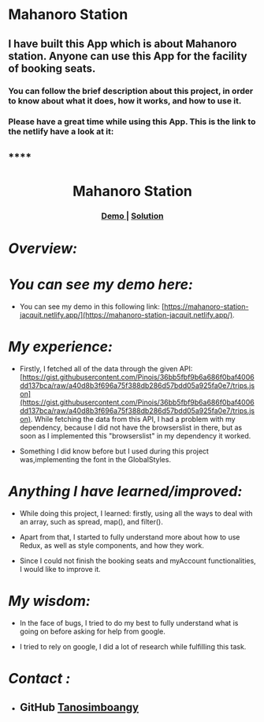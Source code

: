 # Mahanoro Station
 
## I have built this App which is about Mahanoro station. Anyone can use this App for the facility of booking seats.
 
### You can follow the brief description about this project, in order to know about what it does, how it works, and how to use it.
 
### Please have a great time while using this App. This is the link to the netlify have a look at it:  
## ****
 
<h1 align="center">Mahanoro Station</h1>
 
<div align="center">
  <h3>
    <a href="https://{https://mahanoro-station-jacquit.netlify.app}">
      Demo
    </a>
    <span> | </span>
    <a href="https://{https://github.com/Tanosimboangy/mahanoro-station}">
      Solution
    </a>
  </h3>
</div>
 
# *Overview:*
 
 
# *You can see my demo here:*
- You can see my demo in this following link: [https://mahanoro-station-jacquit.netlify.app/](https://mahanoro-station-jacquit.netlify.app/).
 
# *My experience:*
 
 - Firstly, I fetched all of the data through the given API: [https://gist.githubusercontent.com/Pinois/36bb5fbf9b6a686f0baf4006dd137bca/raw/a40d8b3f696a75f388db286d57bdd05a925fa0e7/trips.json](https://gist.githubusercontent.com/Pinois/36bb5fbf9b6a686f0baf4006dd137bca/raw/a40d8b3f696a75f388db286d57bdd05a925fa0e7/trips.json). While fetching the data from this API, I had a problem with my dependency, because I did not have the browserslist in there, but as soon as I implemented this "browserslist" in my dependency it worked.
 
- Something I did know before but I used during this project was,implementing the font in the GlobalStyles.
 
# *Anything I have learned/improved:*
 
- While doing this project, I learned: firstly, using all the ways to deal with an array, such as spread, map(), and filter().
 
- Apart from that, I started to fully understand more about how to use Redux, as well as style components, and how they work.
- Since I could not finish the booking seats and myAccount functionalities, I would like to improve it.
 
# *My wisdom:*
 
- In the face of bugs, I tried to do my best to fully understand what is going on before asking for help from google.
 
- I tried to rely on google, I did a lot of research  while fulfilling this task.
 
# *Contact :*
- ## GitHub [Tanosimboangy](https://github.com/Tanosimboangy)
